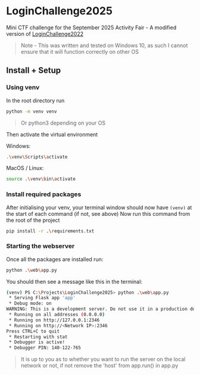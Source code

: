 # LoginChallenge2025
Mini CTF challenge for the September 2025 Activity Fair - A modified version of [LoginChallenge2022](https://github.com/ShefESH/LoginChallenge2022)

> Note - This was written and tested on Windows 10, as such I cannot ensure that it will function correctly on other OS
## Install + Setup

### Using venv

In the root directory run
``` sh
python -m venv venv
```
> Or python3 depending on your OS

Then activate the virtual environment

Windows:
``` sh
.\venv\Scripts\activate  
```

MacOS / Linux:
``` sh
source .\venv\bin\activate
```

### Install required packages
After initialising your venv, your terminal window should now have ```(venv)``` at the start of each command (if not, see above)
Now run this command from the root of the project
``` sh
pip install -r .\requirements.txt
```

### Starting the webserver
Once all the packages are installed run:
``` sh
python .\web\app.py
```

You should then see a message like this in the terminal:
```sh
(venv) PS C:\Projects\LoginChallenge2025> python .\web\app.py
 * Serving Flask app 'app'
 * Debug mode: on
WARNING: This is a development server. Do not use it in a production deployment. Use a production WSGI server instead.
 * Running on all addresses (0.0.0.0)
 * Running on http://127.0.0.1:2346
 * Running on http://<Network IP>:2346
Press CTRL+C to quit
 * Restarting with stat
 * Debugger is active!
 * Debugger PIN: 140-122-765
```
> It is up to you as to whether you want to run the server on the local network or not, if not remove the 'host' from app.run() in app.py